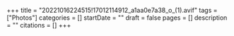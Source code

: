 +++
title = "20221016224515!17012114912_a1aa0e7a38_o_(1).avif"
tags = ["Photos"]
categories = []
startDate = ""
draft = false
pages = []
description = ""
citations = []
+++
